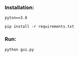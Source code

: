 ### Installation:

```pyton==3.8```

```pip install -r requirements.txt```

### Run:

```python gui.py```